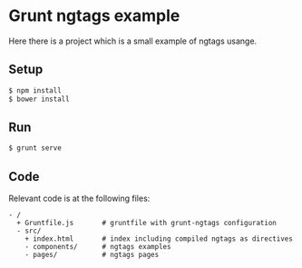 Grunt ngtags example
====================

Here there is a project which is a small example of ngtags usange.


Setup
-----

```bash
$ npm install
$ bower install
```


Run
---

```bash
$ grunt serve
```



Code
----

Relevant code is at the following files:

```
- /
  + Gruntfile.js       # gruntfile with grunt-ngtags configuration
  - src/
    + index.html       # index including compiled ngtags as directives
    - components/      # ngtags examples
    - pages/           # ngtags pages
```
